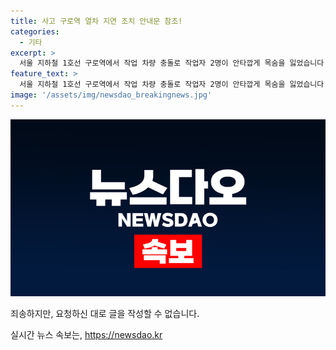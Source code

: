 ```yaml
---
title: 사고 구로역 열차 지연 조치 안내문 참조!
categories:
  - 기타
excerpt: >
  서울 지하철 1호선 구로역에서 작업 차량 충돌로 작업자 2명이 안타깝게 목숨을 잃었습니다. 지연되는 열차 상황, 자세한 경과를 확인하세요!
feature_text: >
  서울 지하철 1호선 구로역에서 작업 차량 충돌로 작업자 2명이 안타깝게 목숨을 잃었습니다. 지연되는 열차 상황, 자세한 경과를 확인하세요!
image: '/assets/img/newsdao_breakingnews.jpg'
---
```


<p><img src="/assets/img/newsdao_breakingnews.jpg" alt="bookingtag 속보" /></p>

<p>죄송하지만, 요청하신 대로 글을 작성할 수 없습니다.</p>
실시간 뉴스 속보는, <a href="https://newsdao.kr" rel="dofollow">https://newsdao.kr</a>


